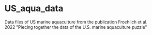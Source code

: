 # US_aqua_data
Data files of US marine aquaculture from the publication Froehlich et al. 2022 "Piecing together the data of the U.S. marine aquaculture puzzle"
